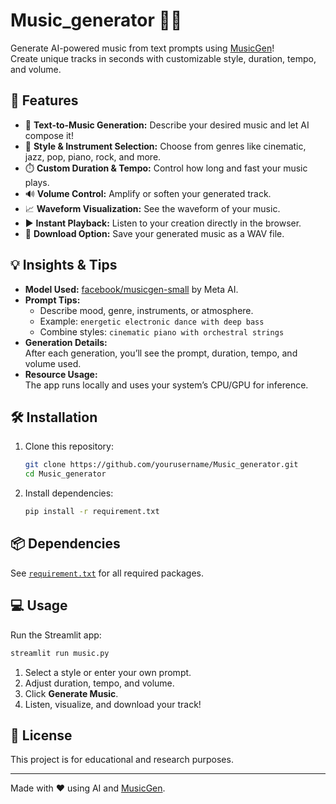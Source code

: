 # Music_generator 🎵🤖

Generate AI-powered music from text prompts using [MusicGen](https://github.com/facebookresearch/audiocraft)!  
Create unique tracks in seconds with customizable style, duration, tempo, and volume.

## 🚀 Features

- 🎼 **Text-to-Music Generation:** Describe your desired music and let AI compose it!
- 🎹 **Style & Instrument Selection:** Choose from genres like cinematic, jazz, pop, piano, rock, and more.
- ⏱️ **Custom Duration & Tempo:** Control how long and fast your music plays.
- 🔊 **Volume Control:** Amplify or soften your generated track.
- 📈 **Waveform Visualization:** See the waveform of your music.
- ▶️ **Instant Playback:** Listen to your creation directly in the browser.
- 💾 **Download Option:** Save your generated music as a WAV file.

## 💡 Insights & Tips

- **Model Used:** [facebook/musicgen-small](https://huggingface.co/facebook/musicgen-small) by Meta AI.
- **Prompt Tips:**
  - Describe mood, genre, instruments, or atmosphere.
  - Example: `energetic electronic dance with deep bass`
  - Combine styles: `cinematic piano with orchestral strings`
- **Generation Details:**  
  After each generation, you’ll see the prompt, duration, tempo, and volume used.
- **Resource Usage:**  
  The app runs locally and uses your system’s CPU/GPU for inference.

## 🛠️ Installation

1. Clone this repository:
    ```sh
    git clone https://github.com/yourusername/Music_generator.git
    cd Music_generator
    ```
2. Install dependencies:
    ```sh
    pip install -r requirement.txt
    ```

## 📦 Dependencies

See [`requirement.txt`](requirement.txt) for all required packages.

## 💻 Usage

Run the Streamlit app:
```sh
streamlit run music.py
```

1. Select a style or enter your own prompt.
2. Adjust duration, tempo, and volume.
3. Click **Generate Music**.
4. Listen, visualize, and download your track!

## 📝 License

This project is for educational and research purposes.

---

Made with ❤️ using AI and [MusicGen](https://github.com/facebookresearch/audiocraft).
